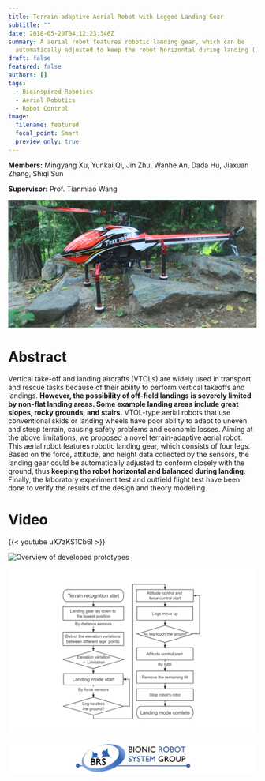 ```yaml
---
title: Terrain-adaptive Aerial Robot with Legged Landing Gear
subtitle: ""
date: 2018-05-20T04:12:23.346Z
summary: A aerial robot features robotic landing gear, which can be
  automatically adjusted to keep the robot horizontal during landing ()
draft: false
featured: false
authors: []
tags:
  - Bioinspired Robotics
  - Aerial Robotics
  - Robot Control
image:
  filename: featured
  focal_point: Smart
  preview_only: true
---
```

**Members:** Mingyang Xu, Yunkai Qi, Jin Zhu, Wanhe An, Dada Hu, Jiaxuan Zhang, Shiqi Sun

**Supervisor:** Prof. Tianmiao Wang

![](la0.png)

# Abstract

Vertical take-off and landing aircrafts (VTOLs) are widely used in transport and rescue tasks because of their ability to perform vertical takeoffs and landings. **However, the possibility of off-field landings is severely limited by non-flat landing areas. Some example landing areas include great slopes, rocky grounds, and stairs.** VTOL-type aerial robots that use conventional skids or landing wheels have poor ability to adapt to uneven and steep terrain, causing safety problems and economic losses. Aiming at the above limitations, we proposed a novel terrain-adaptive aerial robot. This aerial robot features robotic landing gear, which consists of four legs. Based on the force, attitude, and height data collected by the sensors, the landing gear could be automatically adjusted to conform closely with the ground, thus **keeping the robot horizontal and balanced during landing**. Finally, the laboratory experiment test and outfield flight test have been done to verify the results of the design and theory modelling.

# Video

{{< youtube uX7zKS1Cb6I >}}

![](la1.jpg "Overview of developed prototypes")

![](la2.jpg "Process of the terrain-adaptive landing mode")



![](group.jpg)